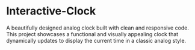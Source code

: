 # Interactive-Clock

A beautifully designed analog clock built with clean and responsive code. This project showcases a functional and visually appealing clock that dynamically updates to display the current time in a classic analog style.
